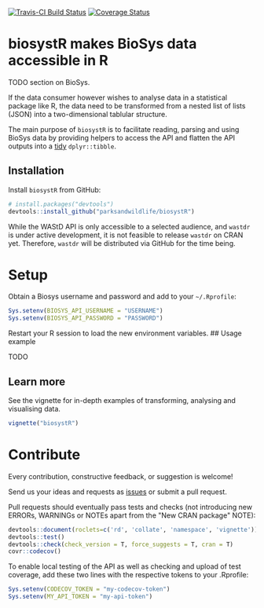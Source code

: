 <!-- README.md is generated from README.Rmd. Please edit that file -->
[![Travis-CI Build Status](https://travis-ci.org/parksandwildlife/biosystR.png?branch=master)](https://travis-ci.org/parksandwildlife/biosystR) [![Coverage Status](https://coveralls.io/repos/github/parksandwildlife/biosystR/badge.svg?branch=master)](https://coveralls.io/github/parksandwildlife/biosystR?branch=master)

biosystR makes BioSys data accessible in R
==========================================

TODO section on BioSys.

If the data consumer however wishes to analyse data in a statistical package like R, the data need to be transformed from a nested list of lists (JSON) into a two-dimensional tablular structure.

The main purpose of `biosystR` is to facilitate reading, parsing and using BioSys data by providing helpers to access the API and flatten the API outputs into a [tidy](http://vita.had.co.nz/papers/tidy-data.html) `dplyr::tibble`.

Installation
------------

Install `biosystR` from GitHub:

``` r
# install.packages("devtools")
devtools::install_github("parksandwildlife/biosystR")
```

While the WAStD API is only accessible to a selected audience, and `wastdr` is under active development, it is not feasible to release `wastdr` on CRAN yet. Therefore, `wastdr` will be distributed via GitHub for the time being.

Setup
=====

Obtain a Biosys username and password and add to your `~/.Rprofile`:

``` r
Sys.setenv(BIOSYS_API_USERNAME = "USERNAME")
Sys.setenv(BIOSYS_API_PASSWORD = "PASSWORD")
```

Restart your R session to load the new environment variables. \#\# Usage example

TODO

Learn more
----------

See the vignette for in-depth examples of transforming, analysing and visualising data.

``` r
vignette("biosystR")
```

Contribute
==========

Every contribution, constructive feedback, or suggestion is welcome!

Send us your ideas and requests as [issues](https://github.com/parksandwildlife/biosystr/issues) or submit a pull request.

Pull requests should eventually pass tests and checks (not introducing new ERRORs, WARNINGs or NOTEs apart from the "New CRAN package" NOTE):

``` r
devtools::document(roclets=c('rd', 'collate', 'namespace', 'vignette'))
devtools::test()
devtools::check(check_version = T, force_suggests = T, cran = T)
covr::codecov()
```

To enable local testing of the API as well as checking and upload of test coverage, add these two lines with the respective tokens to your .Rprofile:

``` r
Sys.setenv(CODECOV_TOKEN = "my-codecov-token")
Sys.setenv(MY_API_TOKEN = "my-api-token")
```
